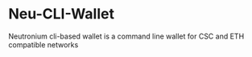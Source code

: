 # Neu-CLI-Wallet
Neutronium cli-based wallet is a command line wallet for CSC and ETH compatible networks 


